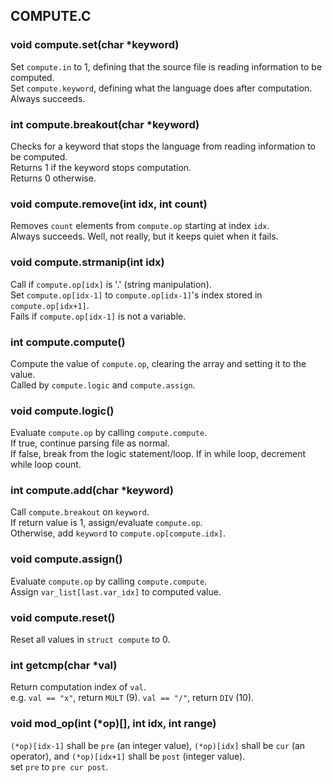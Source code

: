 ## COMPUTE.C

### void compute.set(char \*keyword)

  Set `compute.in` to 1, defining that the source file is reading information to be computed.<br/>
  Set `compute.keyword`, defining what the language does after computation.<br/>
  Always succeeds.

### int compute.breakout(char \*keyword)

  Checks for a keyword that stops the language from reading information to be computed.<br/>
  Returns 1 if the keyword stops computation.<br/>
  Returns 0 otherwise.

### void compute.remove(int idx, int count)

  Removes `count` elements from `compute.op` starting at index `idx`.<br/>
  Always succeeds. Well, not really, but it keeps quiet when it fails.

### void compute.strmanip(int idx)

  Call if `compute.op[idx]` is '.' (string manipulation).<br/>
  Set `compute.op[idx-1]` to `compute.op[idx-1]`'s index stored in `compute.op[idx+1]`.<br/>
  Fails if `compute.op[idx-1]` is not a variable.

### int compute.compute()

  Compute the value of `compute.op`, clearing the array and setting it to the value. <br/>
  Called by `compute.logic` and `compute.assign`.

### void compute.logic()

  Evaluate `compute.op` by calling `compute.compute`. <br/>
  If true, continue parsing file as normal.<br/>
  If false, break from the logic statement/loop. If in while loop, decrement while loop count.

### int compute.add(char \*keyword)

  Call `compute.breakout` on `keyword`.<br/>
  If return value is 1, assign/evaluate `compute.op`.<br/>
  Otherwise, add `keyword` to `compute.op[compute.idx]`.

### void compute.assign()

  Evaluate `compute.op` by calling `compute.compute`.<br/>
  Assign `var_list[last.var_idx]` to computed value.

### void compute.reset()

  Reset all values in `struct compute` to 0.

### int getcmp(char \*val)

  Return computation index of `val`.<br/>
  e.g. `val == "x"`, return `MULT` (9). `val == "/"`, return `DIV` (10).

### void mod\_op(int (\*op)[], int idx, int range)

  `(*op)[idx-1]` shall be `pre` (an integer value), `(*op)[idx]` shall be `cur` (an operator), and `(*op)[idx+1]` shall be `post` (integer value). <br/>
  set `pre` to `pre cur post`.
